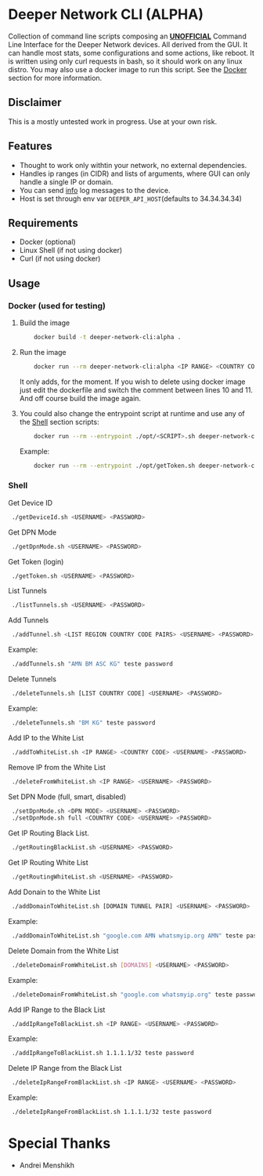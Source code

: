 # Deeper Network CLI (ALPHA)
 Collection of command line scripts composing an <u>**UNOFFICIAL**</u> Command Line Interface for the Deeper Network devices.
 All derived from the GUI. It can handle most stats, some configurations and some actions, like reboot.
 It is written using only curl requests in bash, so it should work on any linux distro.
 You may also use a docker image to run this script. See the [Docker](#docker) section for more information.

## Disclaimer
 This is a mostly untested work in progress. 
 Use at your own risk.

## Features
- Thought to work only withtin your network, no external dependencies.
- Handles ip ranges (in CIDR) and lists of arguments, where GUI can only handle a single IP or domain.
- You can send <u>info</u> log messages to the device.
- Host is set through env var `DEEPER_API_HOST`(defaults to 34.34.34.34)

## Requirements
 - Docker (optional)
 - Linux Shell (if not using docker)
 - Curl (if not using docker)

## Usage

### Docker (used for testing)
 1. Build the image
   
    ```bash
        docker build -t deeper-network-cli:alpha .
    ```
 2. Run the image

    ```bash
        docker run --rm deeper-network-cli:alpha <IP RANGE> <COUNTRY CODE> <USERNAME> <PASSWORD>
    ```
    It only adds, for the moment. If you wish to delete using docker image just edit the dockerfile and switch the comment between lines 10 and 11. And off course build the image again.
 3. You could also change the entrypoint script at runtime and use any of the [Shell](#shell) section scripts:

    ```bash
        docker run --rm --entrypoint ./opt/<SCRIPT>.sh deeper-network-cli:alpha <ARGUMENTS>
    ```

    Example:

    ```bash
        docker run --rm --entrypoint ./opt/getToken.sh deeper-network-cli:alpha teste paswword
    ```
   
### Shell

   Get Device ID

   ```bash
    ./getDeviceId.sh <USERNAME> <PASSWORD>
   ```

   Get DPN Mode
   
   ```bash
    ./getDpnMode.sh <USERNAME> <PASSWORD>
   ```

   Get Token (login)

   ```bash
    ./getToken.sh <USERNAME> <PASSWORD>
   ```

   List Tunnels
   
   ```bash
    ./listTunnels.sh <USERNAME> <PASSWORD>
   ```

   Add Tunnels
   
   ```bash
    ./addTunnel.sh <LIST REGION COUNTRY CODE PAIRS> <USERNAME> <PASSWORD>
   ```
   Example:
   ```bash
    ./addTunnels.sh "AMN BM ASC KG" teste password
   ```

   Delete Tunnels
   
   ```bash
    ./deleteTunnels.sh [LIST COUNTRY CODE] <USERNAME> <PASSWORD>
   ```
   Example:
   ```bash
    ./deleteTunnels.sh "BM KG" teste password
   ```

   Add IP to the White List

   ```bash
    ./addToWhiteList.sh <IP RANGE> <COUNTRY CODE> <USERNAME> <PASSWORD>
   ```
   Remove IP from the White List

   ```bash
    ./deleteFromWhiteList.sh <IP RANGE> <USERNAME> <PASSWORD>
   ```

   Set DPN Mode (full, smart, disabled)
   
   ```bash
    ./setDpnMode.sh <DPN MODE> <USERNAME> <PASSWORD>
    ./setDpnMode.sh full <COUNTRY CODE> <USERNAME> <PASSWORD>
   ```

   Get IP Routing Black List.
   
   ```bash
    ./getRoutingBlackList.sh <USERNAME> <PASSWORD>
   ```

   Get IP Routing White List
        
   ```bash
    ./getRoutingWhiteList.sh <USERNAME> <PASSWORD>
   ```

   Add Donain to the White List
   
   ```bash
    ./addDomainToWhiteList.sh [DOMAIN TUNNEL PAIR] <USERNAME> <PASSWORD>
   ```
   Example:
   ```bash
    ./addDomainToWhiteList.sh "google.com AMN whatsmyip.org AMN" teste password
   ```

   Delete Domain from the White List

   ```bash
    ./deleteDomainFromWhiteList.sh [DOMAINS] <USERNAME> <PASSWORD>
   ```
   Example:
   ```bash
    ./deleteDomainFromWhiteList.sh "google.com whatsmyip.org" teste password
   ```

   Add IP Range to the Black List
    
   ```bash
    ./addIpRangeToBlackList.sh <IP RANGE> <USERNAME> <PASSWORD>
   ```
   Example:
   ```bash
    ./addIpRangeToBlackList.sh 1.1.1.1/32 teste password
   ```

   Delete IP Range from the Black List
    
   ```bash
    ./deleteIpRangeFromBlackList.sh <IP RANGE> <USERNAME> <PASSWORD>
   ```
   Example:
   ```bash
    ./deleteIpRangeFromBlackList.sh 1.1.1.1/32 teste password
   ```

# Special Thanks
- Andrei Menshikh